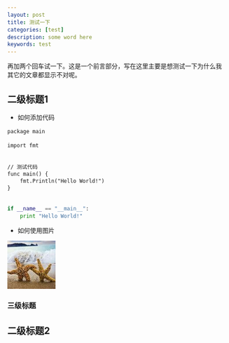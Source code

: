 ```yaml
---
layout: post 
title: 测试一下
categories: [test]
description: some word here
keywords: test
---
```



再加两个回车试一下。这是一个前言部分，写在这里主要是想测试一下为什么我 其它的文章都显示不对呢。


## 二级标题1

- 如何添加代码

```golang
package main

import fmt


// 测试代码
func main() {
    fmt.Println("Hello World!")
}
```

```python

if __name__ == "__main__":
    print "Hello World!"

```

- 如何使用图片

![pic](/images/blog/test_pic.jpg)

### 三级标题

## 二级标题2
